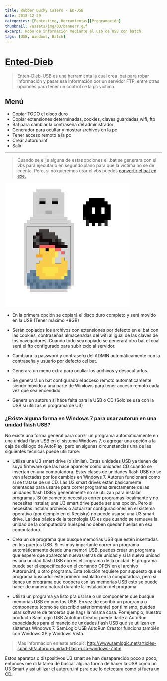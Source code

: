 ```yaml
---
title: Rubber Ducky Casero - ED-USB
date: 2018-12-29
categories: [Pentesting, Herramientas][Programación]
thumbnail: /assets/img/03/bannerr.gif
excerpt: Robo de información mediante el uso de USB con batch.
tags: [USB, Windows, Batch]
---
```


# [Ented-Dieb](https://github.com/Sstandby/Enten-Dieb-USB)

> Enten-Dieb-USB es una herramienta la cual crea .bat para robar información y pasar esa información por un servidor FTP, entre otras opciones para tener un control de la pc victima.  

## Menú

 - Copiar TODO el disco duro
 - Copiar extensiones determinadas, cookies, claves guardadas wifi, ftp
 - Bat para cambiar la contraseña del administrador
 - Generador para ocultar y mostrar archivos en la pc
 - Tener acceso remoto a la pc
 - Crear autorun.inf
 - Salir

-------

> Cuando se elije alguna de estas opciones el .bat se generara con el vbs para ejecutarlo en segundo plano para que la victima no se de cuenta. Pero, si no queremos usar el vbs puedes [convertir el bat en exe.](https://www.softzone.es/2017/09/16/como-convertir-archivos-bat-a-exe-en-windows/)

![ed-usb](/assets/img/post/01/ed-usb.gif)

- En la primera opción se copiará el disco duro completo y será movido en la USB (Tener máximo +8GB)  
- Serán copiados los archivos con extensiones por defecto en el bat con las cookies, contraseñas almacenadas del wifi al igual de las claves de los navegadores. Cuando todo sea copiado se generará otro bat el cual será el ftp configurado para subir todo al servidor.
- Cambiara la password y contraseña del ADMIN automáticamente con la contraseña y usuario por defecto del bat.  

- Generara un menu extra para ocultar los archivos y desocultarlos.

- Se generará un bat configurado el acceso remoto automáticamente siendo movido a una parte de Windows para tener acceso remoto cada vez que sea encendido

- Genera un autorun si hace falta para la USB o CD (Solo se usa con la USB si utilizas el programa de U3)

### ¿Existe alguna forma en Windows 7 para usar autorun en una unidad flash USB?


No existe una forma general para correr un programa automáticamente en una unidad flash USB en el sistema Windows 7, o agregar una opción a la caja de diálogo de AutoPlay; pero en algunas circunstancias una de las siguientes técnicas puede utilizarse:  
  

- Utiliza una U3 smart drive (o similar). Estas unidades USB ya tienen de suyo firmware que las hace aparecer como unidades CD cuando se insertan en una computadora. Estas clases de unidades flash USB no se ven afectadas por los cambios en Windows 7. Autorun funcionará como si se tratase de un CD. Las U3 smart drives están básicamente orientadas para usarse para correr programas directamente de las unidades flash USB y generalmente no se utilizan para instalar programas. Si únicamente necesitas correr programas localmante y no necesitas instalar, una U3 smart drive puede ser una opción. Pero si necesitas instalar archivos o actualizar configuraciones en el sistema operativo (por ejemplo en el Registry) no puede usarse una U3 smart drive. La idea básica de la tecnología U3 es que cuando se remueva la unidad de la computadora huésped no deben quedar huellas en esa computadora.  
  

- Crea un de programa que busque memorias USB que estén insertadas en los puertos USB. Si es muy importante correr un programa automáticamente desde una memori USB, puedes crear un programa que espere que aparezcan nuevas letras de unidad y si la nueva unidad es una unidad flash USB corres el programa de la unidad. El programa puede ser el especificado en el comando OPEN en el archivo Autorun.inf, u otro programa. Esta solución requiere por supuesto que el programa buscador esté primero instalado en la computadora, pero si tienes un programa que coopera con las memorias USB esto se puede hacer de manera natural durante la instalación del programa.  
  

- Utiliza un programa ya listo pra usarse o un componente que busque memorias USB en puertos USB. En vez de escribir un programa o componente (como se describió anteriormente) por ti mismo, puedes usar software de terceros que haga la misma cosa. Por ejemplo, nuestro producto SamLogic USB AutoRun Creator puede darle a AutoRun capacidades para el manejo de unidades flash USB que se utilizan en sistemas Windows 7. SamLogic USB AutoRun Creator funciona también con Windows XP y Windows Vista.  
  

> Mas informacion en este articulo: http://www.samlogic.net/articles-spanish/autorun-unidad-flash-usb-windows-7.htm
  

Estos aparatos o dispositivos U3 smart se han desaparecido poco a poco, entonces me di la tarea de buscar alguna forma de hacer la USB como un U3 Smart y asi utilizar el autorun.inf para que lo detectara como si fuera un CD.  
